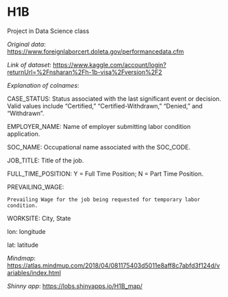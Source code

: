# H1B
Project in Data Science class

*Original data*:
  https://www.foreignlaborcert.doleta.gov/performancedata.cfm

*Link of dataset*:
  https://www.kaggle.com/account/login?returnUrl=%2Fnsharan%2Fh-1b-visa%2Fversion%2F2

*Explanation of colnames*:

  CASE_STATUS:
    Status associated with the last significant event or decision. Valid values include “Certified,” “Certified-Withdrawn,”
    “Denied,” and “Withdrawn”.
    
  EMPLOYER_NAME:
    Name of employer submitting labor condition application.
    
  SOC_NAME:
    Occupational name associated with the SOC_CODE.
    
  JOB_TITLE:
    Title of the job.
    
  FULL_TIME_POSITION:
    Y = Full Time Position; N = Part Time Position.
    
  PREVAILING_WAGE:
  
    Prevailing Wage for the job being requested for temporary labor condition.
  WORKSITE:
    City, State
    
  lon:
    longitude
    
  lat:
    latitude

*Mindmap*:
  https://atlas.mindmup.com/2018/04/081175403d5011e8aff8c7abfd3f124d/variables/index.html

*Shinny app*:
  https://lobs.shinyapps.io/H1B_map/
